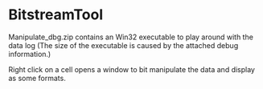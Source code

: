 # BitstreamTool

Manipulate_dbg.zip contains an Win32 executable to play around with the data log
(The size of the executable is caused by the attached debug information.)

Right click on a cell opens a window to bit manipulate the data and display as some formats.

